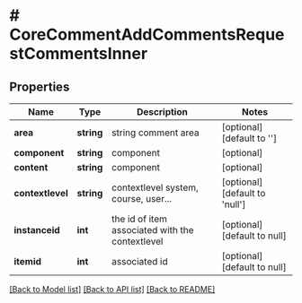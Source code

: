 # # CoreCommentAddCommentsRequestCommentsInner

## Properties

Name | Type | Description | Notes
------------ | ------------- | ------------- | -------------
**area** | **string** | string comment area | [optional] [default to '']
**component** | **string** | component | [optional]
**content** | **string** | component | [optional]
**contextlevel** | **string** | contextlevel system, course, user... | [optional] [default to 'null']
**instanceid** | **int** | the id of item associated with the contextlevel | [optional] [default to null]
**itemid** | **int** | associated id | [optional] [default to null]

[[Back to Model list]](../../README.md#models) [[Back to API list]](../../README.md#endpoints) [[Back to README]](../../README.md)
